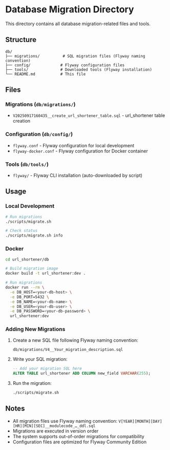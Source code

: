 # Database Migration Directory

This directory contains all database migration-related files and tools.

## Structure

```
db/
├── migrations/          # SQL migration files (Flyway naming convention)
├── config/             # Flyway configuration files
├── tools/              # Downloaded tools (Flyway installation)
└── README.md           # This file
```

## Files

### Migrations (`db/migrations/`)
- `V20250917160435__create_url_shortener_table.sql` - url_shortener table creation

### Configuration (`db/config/`)
- `flyway.conf` - Flyway configuration for local development
- `flyway-docker.conf` - Flyway configuration for Docker container

### Tools (`db/tools/`)
- `flyway/` - Flyway CLI installation (auto-downloaded by script)

## Usage

### Local Development
```bash
# Run migrations
./scripts/migrate.sh

# Check status
./scripts/migrate.sh info
```

### Docker
```bash
cd url_shortener/db

# Build migration image
docker build -t url_shortener:dev .

# Run migrations
docker run --rm \
  -e DB_HOST=<your-db-host> \
  -e DB_PORT=5432 \
  -e DB_NAME=<your-db-name> \
  -e DB_USER=<your-db-user> \
  -e DB_PASSWORD=<your-db-password> \
  url_shortener:dev

```


### Adding New Migrations

1. Create a new SQL file following Flyway naming convention:
   ```
   db/migrations/V4__Your_migration_description.sql
   ```

2. Write your SQL migration:
   ```sql
   -- Add your migration SQL here
   ALTER TABLE url_shortener ADD COLUMN new_field VARCHAR(255);
   ```

3. Run the migration:
   ```bash
   ./scripts/migrate.sh
   ```

## Notes

- All migration files use Flyway naming convention: `V[YEAR][MONTH][DAY][HR][MIN][SEC]__modulecode_…_ddl.sql`
- Migrations are executed in version order
- The system supports out-of-order migrations for compatibility
- Configuration files are optimized for Flyway Community Edition 